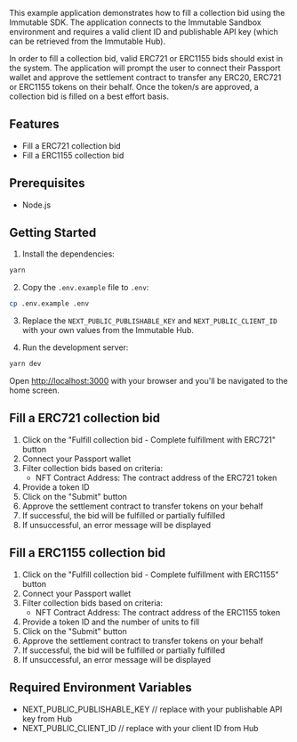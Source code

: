 This example application demonstrates how to fill a collection bid using the Immutable SDK. The application connects to the Immutable Sandbox environment and requires a valid client ID and publishable API key (which can be retrieved from the Immutable Hub).

In order to fill a collection bid, valid ERC721 or ERC1155 bids should exist in the system. The application will prompt the user to connect their Passport wallet and approve the settlement contract to transfer any ERC20, ERC721 or ERC1155 tokens on their behalf. Once the token/s are approved, a collection bid is filled on a best effort basis.

## Features
- Fill a ERC721 collection bid
- Fill a ERC1155 collection bid

## Prerequisites
- Node.js

## Getting Started
1. Install the dependencies:

```bash
yarn
```

2. Copy the `.env.example` file to `.env`:

```bash
cp .env.example .env
```

3. Replace the `NEXT_PUBLIC_PUBLISHABLE_KEY` and `NEXT_PUBLIC_CLIENT_ID` with your own values from the Immutable Hub.


4. Run the development server:

```bash
yarn dev
```

Open [http://localhost:3000](http://localhost:3000) with your browser and you'll be navigated to the home screen.

## Fill a ERC721 collection bid
1. Click on the "Fulfill collection bid - Complete fulfillment with ERC721" button
2. Connect your Passport wallet
3. Filter collection bids based on criteria:
   - NFT Contract Address: The contract address of the ERC721 token
4. Provide a token ID
5. Click on the "Submit" button
6. Approve the settlement contract to transfer tokens on your behalf
7. If successful, the bid will be fulfilled or partially fulfilled
8. If unsuccessful, an error message will be displayed

## Fill a ERC1155 collection bid
1. Click on the "Fulfill collection bid - Complete fulfillment with ERC1155" button
2. Connect your Passport wallet
3. Filter collection bids based on criteria:
   - NFT Contract Address: The contract address of the ERC1155 token
4. Provide a token ID and the number of units to fill
5. Click on the "Submit" button
6. Approve the settlement contract to transfer tokens on your behalf
7. If successful, the bid will be fulfilled or partially fulfilled
8. If unsuccessful, an error message will be displayed

## Required Environment Variables

- NEXT_PUBLIC_PUBLISHABLE_KEY // replace with your publishable API key from Hub
- NEXT_PUBLIC_CLIENT_ID // replace with your client ID from Hub
